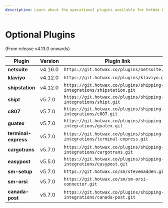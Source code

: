 ```yaml
---
description: Learn about the operational plugins available for HotWax Commerce OMS.
---
```


# Optional Plugins

(From release v4.13.0 onwards)

| Plugin               | Version | Plugin link                                                                |
| -------------------- | ------- | -------------------------------------------------------------------------- |
| **netsuite**         | v4.16.0 | `https://git.hotwax.co/plugins/netsuite.git`                               |
| **klaviyo**          | v4.12.0 | `https://git.hotwax.co/plugins/klaviyo.git`                                |
| **shipstation**      | v4.12.0 | `https://git.hotwax.co/plugins/shipping-integrations/shipstation.git`      |
| **shipt**            | v5.7.0 | `https://git.hotwax.co/plugins/shipping-integrations/shipt.git`            |
| **c807**             | v5.7.0 | `https://git.hotwax.co/plugins/shipping-integrations/c807.git`             |
| **guatex**           | v5.7.0 | `https://git.hotwax.co/plugins/shipping-integrations/guatex.git`           |
| **terminal-express** | v5.7.0 | `https://git.hotwax.co/plugins/shipping-integrations/terminal-express.git` |
| **cargotrans**       | v5.7.0 | `https://git.hotwax.co/plugins/shipping-integrations/cargotrans.git`       |
| **easypost**         | v5.5.0 | `https://git.hotwax.co/plugins/shipping-integrations/easypost.git`        |
| **sm-setup**         | v5.7.0 |  `https://git.hotwax.co/sm/stevemadden.git`                                |
| **sm-orsi**          | v5.7.0 |   `https://git.hotwax.co/sm/sm-orsi-connector.git`                         |
| **canada-post**      | v5.7.0 |   `https://git.hotwax.co/plugins/shipping-integrations/canada-post.git`    |
